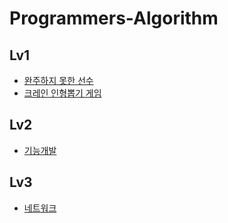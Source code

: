 # Programmers-Algorithm

## Lv1
* [완주하지 못한 선수](Lv1/완주하지못한선수.java)
* [크레인 인형뽑기 게임](Lv1/크레인인형뽑기게임.java)

## Lv2
* [기능개발](Lv2/기능개발.java)

## Lv3
* [네트워크](Lv3/네트워크.java)
